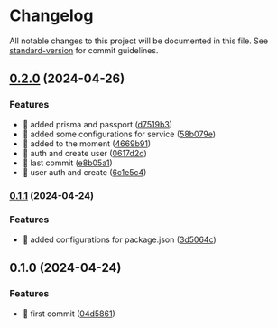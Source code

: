 # Changelog

All notable changes to this project will be documented in this file. See [standard-version](https://github.com/conventional-changelog/standard-version) for commit guidelines.

## [0.2.0](https://github.com/BawnX/content-multimedia/compare/v0.1.1...v0.2.0) (2024-04-26)


### Features

* 🎸 added prisma and passport ([d7519b3](https://github.com/BawnX/content-multimedia/commit/d7519b399844571469100662ba0fe7f176b4db9a))
* 🎸 added some configurations for service ([58b079e](https://github.com/BawnX/content-multimedia/commit/58b079e843efd4b6dc14bb90fab544bf4195b3e2))
* 🎸 added to the moment ([4669b91](https://github.com/BawnX/content-multimedia/commit/4669b9108213c8130d72cc4f2bd317c418be0a1a))
* 🎸 auth and create user ([0617d2d](https://github.com/BawnX/content-multimedia/commit/0617d2d0ad5c116d9d808dc7f9000ed2d438487e))
* 🎸 last commit ([e8b05a1](https://github.com/BawnX/content-multimedia/commit/e8b05a18f595e19b3dd1d8914ca02363a1efb27e))
* 🎸 user auth and create ([6c1e5c4](https://github.com/BawnX/content-multimedia/commit/6c1e5c400afc3f7bc239439c648cb9bf8e04bf3c))

### [0.1.1](https://github.com/BawnX/content-multimedia/compare/v0.1.0...v0.1.1) (2024-04-24)


### Features

* 🎸 added configurations for package.json ([3d5064c](https://github.com/BawnX/content-multimedia/commit/3d5064cc5eefc0470549ec14ae961f8d5a512f99))

## 0.1.0 (2024-04-24)


### Features

* 🎸 first commit ([04d5861](https://github.com/BawnX/content-multimedia/commit/04d58619e6af8a4f2b27ca7638ac6c1f4f736466))
